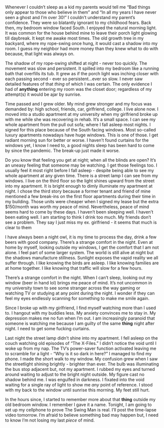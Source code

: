 Whenever I couldn’t sleep as a kid my parents would tell me “Bad things only appear to those who believe in them” and “In all my years I have never seen a ghost and I’m over 30!” I couldn’t understand my parent’s confidence. They were so blatantly ignorant to my childhood fears. Back then, my bedroom window faced South. I enjoyed the natural morning light. It was common for the house behind mine to leave their porch light glowing till daybreak. It kept me awake most times. The old growth tree in my backyard, where my rope-swing once hung, it would cast a shadow into my room. I guess my neighbor had more money than they knew what to do with because, that light was always on. 

The shadow of my rope-swing shifted at night - never too quickly.  The movement was slow and persistent. It spilled into my bedroom like a running bath that overfills its tub. It grew as if the porch light was inching closer with each passing second - ever so persistent…ever so slow. I never saw detailed features of that *thing* of which I was certain. The only evidence I had of **anything** entering my room was the closet door; regardless of my attempt(s) it would be ajar by sunrise.

Time passed and I grew older. My mind grew stronger and my focus was demanded by: high school, friends, car, girlfriend, college. I live alone now. I moved into a studio apartment at my university when my girlfriend broke up with me while she was recovering in rehab. It’s a small space. I can see my whole apartment from the pull out sofa; where I fall asleep most nights. I signed for this place because of the South facing windows. Most so-called luxury apartments nowadays have huge windows. This is one of those. I get radiant morning sun for better or worse. I haven’t found curtains for the windows yet, I know I need to, a good nights sleep has been hard to come by since the pandemic. The break-up just made it worse.

Do you know that feeling you get at night; when all the blinds are open? It’s an uneasy feeling that someone may be watching. I get those feelings too. I usually feel it most right before I fall asleep - despite being able to see my whole apartment at any given time. There is a street lamp I can see from my windows. I live on the third floor so the light shines upward from the street into my apartment. It is bright enough to dimly illuminate my apartment at night. I chose the third story because a former tenant and friend of mine mentioned a few break-ins on the first floor apartments during their time in my building. Those units were cheaper when I signed my lease but the extra $150/month was worth my peace of mind. Nevertheless, peace of mind seems hard to come by these days. I haven’t been sleeping well. I haven’t been eating well. I am starting to think I drink too much. My friends don’t see a problem. They say I just miss my ex. girlfriend - it seems that much is clear to them 

I have always been a night owl, it is my time to process the day, drink a few beers with good company. There’s a strange comfort in the night. Even at home by myself, looking outside my windows, I get the comfort that I am not alone. I feel part of some larger system. The world is still alive at night but the shadows manufacture stillness. Sunlight exposes the vapid reality we all suffer through. I like knowing the birds are asleep. I like knowing families are at home together. I like knowing that traffic will slow for a few hours.

There’s a strange comfort in the night. When I can’t sleep, looking out my window (beer in hand lol) brings me peace of mind. It’s not uncommon in my university town to see some stranger across the way gaming or watching TV or studying at any point during the night. I wonder if they can feel my eyes endlessly scanning for something to make me smile again. 

Since I broke up with my girlfriend, I find myself watching more than I used to. I hangout with my buddies less. My anxiety convinces me to stay in. My depression makes me no fun when I’m out. I am increasingly paranoid that someone is watching me because I am guilty of the same **thing** night after night. I need to get some fucking curtains. 

Last night the street lamp didn’t shine into my apartment. I fell asleep on the couch watching old episodes of “The X-Files.” I didn’t notice the void until I woke up from my nap. The TV’s power-saver function activated leaving me to scramble for a light - “Why is it so dark in here?” I managed to find my phone. I made the short walk to my window. My confusion grew when I saw the streetlight shining brightly - brighter than ever. The bulb was illuminating the bus stop adjacent but, not my apartment. I rubbed my eyes and turned around waiting to adjust to the bright night outside. My figure cast no shadow behind me. I was engulfed in darkness. I fixated into the void waiting for a single ray of light to show me *any* point of reference. I stood with my back to the window until sunrise this morning. My feet still hurt. 

In the hours since, I started to remember more about that **thing** outside my old bedroom window. I remember I gave it a name. Tonight, I am going to set up my cellphone to prove The Swing Man is real. I’ll post the time-lapse video tomorrow. I’m afraid to believe something bad may happen but, I need to know I’m not losing my last *piece* of mind.